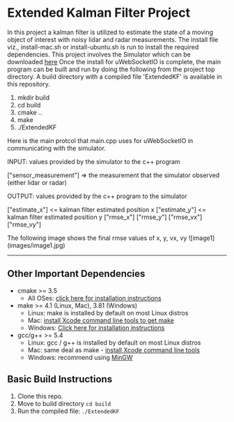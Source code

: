 # Extended Kalman Filter Project

In this project a kalman filter is utilized to estimate the state of a moving object of interest with noisy lidar and radar measurements. The install file viz., install-mac.sh or install-ubuntu.sh is run to install the required dependencies.
This project involves the Simulator which can be downloaded [here](https://github.com/udacity/self-driving-car-sim/releases)
Once the install for uWebSocketIO is complete, the main program can be built and run by doing the following from the project top directory. A build directory with a compiled file 'ExtendedKF' is available in this repository.

1. mkdir build
2. cd build
3. cmake ..
4. make
5. ./ExtendedKF

Here is the main protcol that main.cpp uses for uWebSocketIO in communicating with the simulator.


INPUT: values provided by the simulator to the c++ program

["sensor_measurement"] => the measurement that the simulator observed (either lidar or radar)


OUTPUT: values provided by the c++ program to the simulator

["estimate_x"] <= kalman filter estimated position x
["estimate_y"] <= kalman filter estimated position y
["rmse_x"]
["rmse_y"]
["rmse_vx"]
["rmse_vy"]

The following image shows the final rmse values of x, y, vx, vy
![image1] (images/image1.jpg)

---

## Other Important Dependencies

* cmake >= 3.5
  * All OSes: [click here for installation instructions](https://cmake.org/install/)
* make >= 4.1 (Linux, Mac), 3.81 (Windows)
  * Linux: make is installed by default on most Linux distros
  * Mac: [install Xcode command line tools to get make](https://developer.apple.com/xcode/features/)
  * Windows: [Click here for installation instructions](http://gnuwin32.sourceforge.net/packages/make.htm)
* gcc/g++ >= 5.4
  * Linux: gcc / g++ is installed by default on most Linux distros
  * Mac: same deal as make - [install Xcode command line tools](https://developer.apple.com/xcode/features/)
  * Windows: recommend using [MinGW](http://www.mingw.org/)

## Basic Build Instructions

1. Clone this repo.
2. Move to build directory `cd build`
3. Run the compiled file: `./ExtendedKF `

